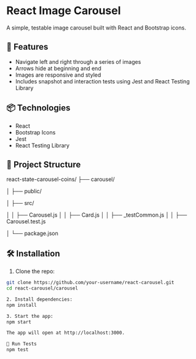 # React Image Carousel

A simple, testable image carousel built with React and Bootstrap icons.

## 🚀 Features

- Navigate left and right through a series of images
- Arrows hide at beginning and end
- Images are responsive and styled
- Includes snapshot and interaction tests using Jest and React Testing Library

## 📦 Technologies

- React
- Bootstrap Icons
- Jest
- React Testing Library

## 📁 Project Structure

react-state-carousel-coins/
├── carousel/

│ ├── public/

│ ├── src/

│ │ ├── Carousel.js
│ │ ├── Card.js
│ │ ├── _testCommon.js
│ │ ├── Carousel.test.js

│ └── package.json

## 🛠️ Installation

1. Clone the repo:

```bash
git clone https://github.com/your-username/react-carousel.git
cd react-carousel/carousel

2. Install dependencies:
npm install

3. Start the app:
npm start

The app will open at http://localhost:3000.

🧪 Run Tests
npm test
